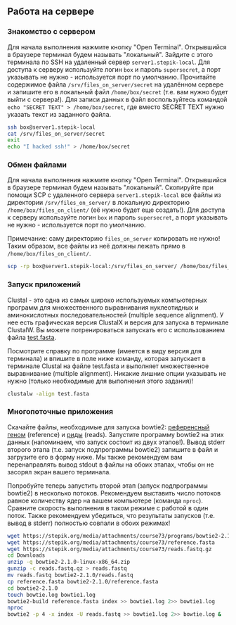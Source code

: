 ## Работа на сервере

### Знакомство с сервером

Для начала выполнения нажмите кнопку "Open Terminal". Открывшийся в браузере терминал будем называть "локальный". Зайдите с этого терминала по SSH на удаленный сервер `server1.stepik-local`. Для доступа к серверу используйте логин `box` и пароль `supersecret`, а порт указывать не нужно - используется порт по умолчанию. Прочитайте содержимое файла `/srv/files_on_server/secret` на удалённом сервере и запишите его в локальный файл `/home/box/secret` (т.е. вам нужно будет выйти с сервера!). Для записи данных в файл воспользуйтесь командой `echo "SECRET TEXT" > /home/box/secret`, где вместо SECRET TEXT нужно указать текст из заданного файла.

```bash
ssh box@server1.stepik-local
cat /srv/files_on_server/secret
exit
echo "I hacked ssh!" > /home/box/secret
```

### Обмен файлами

Для начала выполнения нажмите кнопку "Open Terminal". Открывшийся в браузере терминал будем называть "локальный". Скопируйте при помощи SCP с удаленного сервера `server1.stepik-local` все файлы из директории `/srv/files_on_server/` в локальную директорию `/home/box/files_on_client/` (её нужно будет еще создать!). Для доступа к серверу используйте логин `box` и пароль `supersecret`, а порт указывать не нужно - используется порт по умолчанию.

Примечание: саму директорию `files_on_server` копировать не нужно! Таким образом, все файлы из неё должны лежать прямо в `/home/box/files_on_client/`.

```bash
scp -rp box@server1.stepik-local:/srv/files_on_server/ /home/box/files_on_client/
```

### Запуск приложений

Clustal - это одна из самых широко используемых компьютерных программ для множественного выравнивания нуклеотидных и аминокислотных последовательностей (multiple sequence alignment). У нее есть графическая версия ClustalX и версия для запуска в терминале ClustalW. Вы можете потренироваться запускать его с использованием файла [test.fasta](https://stepik.org/media/attachments/course73/test.fasta).

Посмотрите справку по программе (имеется в виду версия для терминала) и впишите в поле ниже команду, которая запускает в терминале Clustal на файле test.fasta и выполняет множественное выравнивание (multiple alignment). Никакие лишние опции указывать не нужно (только необходимые для выполнения этого задания)!

```bash
clustalw -align test.fasta
```

### Многопоточные приложения

Скачайте файлы, необходимые для запуска bowtie2: [референсный геном](https://stepik.org/media/attachments/course73/reference.fasta) (reference) и [риды](https://stepik.org/media/attachments/course73/reads.fastq.gz) (reads). Запустите программу bowtie2 на этих данных (напоминаем, что запуск состоит из двух этапов!). Вывод stderr второго этапа (т.е. запуск подпрограммы bowtie2) запишите в файл и загрузите его в форму ниже. Мы также рекомендуем вам перенаправлять вывод stdout в файлы на обоих этапах, чтобы он не засорял экран вашего терминала.

Попробуйте теперь запустить второй этап (запуск подпрограммы bowtie2) в несколько потоков. Рекомендуем выставить число потоков равное количеству ядер на вашем компьютере (команда `nproc`). Сравните скорость выполнения в таком режиме с работой в один поток. Также рекомендуем убедиться, что результаты запусков (т.е. вывод в stderr) полностью совпали в обоих режимах!

```bash
wget https://stepik.org/media/attachments/course73/programs/bowtie2-2.1.0-linux-x86_64.zip
wget https://stepik.org/media/attachments/course73/reference.fasta
wget https://stepik.org/media/attachments/course73/reads.fastq.gz
cd Downloads 
unzip -q bowtie2-2.1.0-linux-x86_64.zip
gunzip -c reads.fastq.qz > reads.fastq
mv reads.fastq bowtie2-2.1.0/reads.fastq
cp reference.fasta bowtie2-2.1.0/reference.fasta
cd bowtie2-2.1.0
touch bowtie.log bowtie1.log
bowtie2-build reference.fasta index >> bowtie1.log 2>> bowtie1.log
nproc
bowtie2 -p 4 -x index -U reads.fastq >> bowtie1.log 2>> bowtie.log &
```
